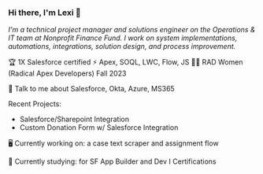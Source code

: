 ### Hi there, I'm Lexi 👋

_I'm a technical project manager and solutions engineer on the Operations & IT team at Nonprofit Finance Fund. I work on system implementations, automations, integrations, solution design, and process improvement._


🏆 1X Salesforce certified
⚡ Apex, SOQL, LWC, Flow, JS
🤙🏻 RAD Women (Radical Apex Developers) Fall 2023

💬 Talk to me about Salesforce, Okta, Azure, MS365

Recent Projects:
- Salesforce/Sharepoint Integration
- Custom Donation Form w/ Salesforce Integration

🖥️ Currently working on: a case text scraper and assignment flow

📓 Currently studying: for SF App Builder and Dev I Certifications


<!--
**LexiTaber/LexiTaber** is a ✨ _special_ ✨ repository because its `README.md` (this file) appears on your GitHub profile.

Here are some ideas to get you started:

- 🔭 I’m currently working on ...
- 🌱 I’m currently learning ...
- 👯 I’m looking to collaborate on ...
- 🤔 I’m looking for help with ...
- 💬 Ask me about ...
- 📫 How to reach me: ...
- 😄 Pronouns: ...
- ⚡ Fun fact: ...
-->
